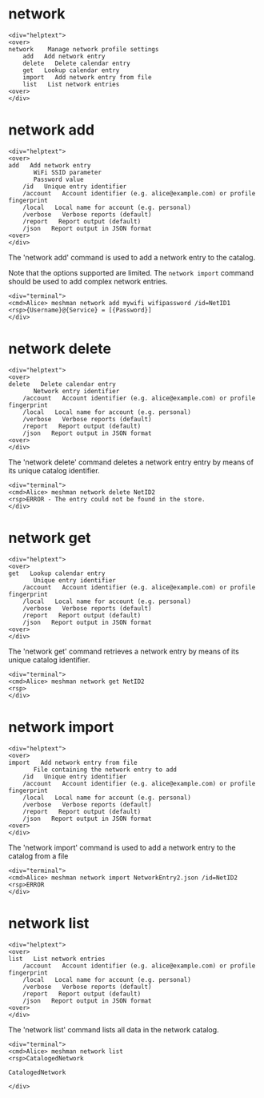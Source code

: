 

# network

~~~~
<div="helptext">
<over>
network    Manage network profile settings
    add   Add network entry 
    delete   Delete calendar entry
    get   Lookup calendar entry
    import   Add network entry from file
    list   List network entries
<over>
</div>
~~~~


# network add

~~~~
<div="helptext">
<over>
add   Add network entry 
       WiFi SSID parameter
       Password value
    /id   Unique entry identifier
    /account   Account identifier (e.g. alice@example.com) or profile fingerprint
    /local   Local name for account (e.g. personal)
    /verbose   Verbose reports (default)
    /report   Report output (default)
    /json   Report output in JSON format
<over>
</div>
~~~~

The 'network add' command is used to add a network entry to the catalog.

Note that the options supported are limited. The  `network import`
command should be used to add complex network entries.


~~~~
<div="terminal">
<cmd>Alice> meshman network add mywifi wifipassword /id=NetID1
<rsp>{Username}@{Service} = [{Password}]
</div>
~~~~



# network delete

~~~~
<div="helptext">
<over>
delete   Delete calendar entry
       Network entry identifier
    /account   Account identifier (e.g. alice@example.com) or profile fingerprint
    /local   Local name for account (e.g. personal)
    /verbose   Verbose reports (default)
    /report   Report output (default)
    /json   Report output in JSON format
<over>
</div>
~~~~

The 'network delete' command deletes a network entry entry by means of 
its unique catalog identifier.


~~~~
<div="terminal">
<cmd>Alice> meshman network delete NetID2
<rsp>ERROR - The entry could not be found in the store.
</div>
~~~~



# network get

~~~~
<div="helptext">
<over>
get   Lookup calendar entry
       Unique entry identifier
    /account   Account identifier (e.g. alice@example.com) or profile fingerprint
    /local   Local name for account (e.g. personal)
    /verbose   Verbose reports (default)
    /report   Report output (default)
    /json   Report output in JSON format
<over>
</div>
~~~~

The 'network get' command retrieves a network entry by means of its 
unique catalog identifier.



~~~~
<div="terminal">
<cmd>Alice> meshman network get NetID2
<rsp>
</div>
~~~~



# network import

~~~~
<div="helptext">
<over>
import   Add network entry from file
       File containing the network entry to add
    /id   Unique entry identifier
    /account   Account identifier (e.g. alice@example.com) or profile fingerprint
    /local   Local name for account (e.g. personal)
    /verbose   Verbose reports (default)
    /report   Report output (default)
    /json   Report output in JSON format
<over>
</div>
~~~~

The 'network import' command is used to add a network entry to the catalog
from a file


~~~~
<div="terminal">
<cmd>Alice> meshman network import NetworkEntry2.json /id=NetID2
<rsp>ERROR
</div>
~~~~



# network list

~~~~
<div="helptext">
<over>
list   List network entries
    /account   Account identifier (e.g. alice@example.com) or profile fingerprint
    /local   Local name for account (e.g. personal)
    /verbose   Verbose reports (default)
    /report   Report output (default)
    /json   Report output in JSON format
<over>
</div>
~~~~

The 'network list' command lists all data in the network catalog.


~~~~
<div="terminal">
<cmd>Alice> meshman network list
<rsp>CatalogedNetwork

CatalogedNetwork

</div>
~~~~



